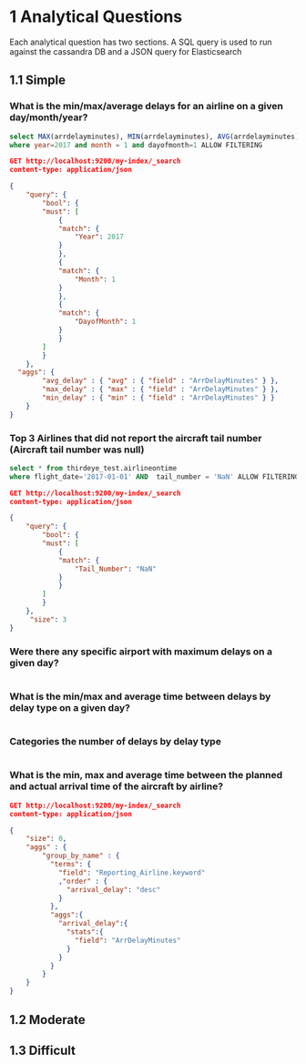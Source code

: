 # 1 Analytical Questions
Each analytical question has two sections.
A SQL query is used to run against the cassandra DB and a JSON query for Elasticsearch

## 1.1 Simple
### What is the min/max/average delays for an airline on a given day/month/year?  
```sql
select MAX(arrdelayminutes), MIN(arrdelayminutes), AVG(arrdelayminutes) from thirdeye_test.airlineontime
where year=2017 and month = 1 and dayofmonth=1 ALLOW FILTERING
```

```json
GET http://localhost:9200/my-index/_search
content-type: application/json

{
    "query": {
        "bool": {
        "must": [
            {
            "match": {
                "Year": 2017
            }
            },
            {
            "match": {
                "Month": 1
            }
            },
            {
            "match": {
                "DayofMonth": 1
            }
            }
        ]
        }
    },
  "aggs": {
        "avg_delay" : { "avg" : { "field" : "ArrDelayMinutes" } },
        "max_delay" : { "max" : { "field" : "ArrDelayMinutes" } },
        "min_delay" : { "min" : { "field" : "ArrDelayMinutes" } }
    }
}
```
### Top 3 Airlines that did not report the aircraft tail number (Aircraft tail number was null)

```sql
select * from thirdeye_test.airlineontime
where flight_date='2017-01-01' AND  tail_number = 'NaN' ALLOW FILTERING

```
```json
GET http://localhost:9200/my-index/_search
content-type: application/json

{
    "query": {
        "bool": {
        "must": [
            {
            "match": {
                "Tail_Number": "NaN"
            }
            }
        ]
        }
    },
     "size": 3
}
```

### Were there any specific airport with maximum delays on a given day?
```json
```
### What is the min/max and average time between delays by delay type on a given day?
```json
```
### Categories the number of delays by delay type
```json
```
### What is the min, max and average time between the planned and actual arrival time of the aircraft by airline?
```json
GET http://localhost:9200/my-index/_search
content-type: application/json

{
    "size": 0,
    "aggs" : {
        "group_by_name" : {
          "terms": {
            "field": "Reporting_Airline.keyword"
            ,"order" : {
              "arrival_delay": "desc"
            }
          },
          "aggs":{
            "arrival_delay":{
              "stats":{
                "field": "ArrDelayMinutes"
              }
            }
          }
        }    
    }
}
```

## 1.2 Moderate
## 1.3 Difficult
